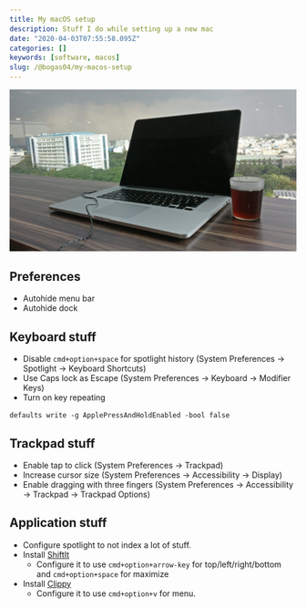 ```yaml
---
title: My macOS setup
description: Stuff I do while setting up a new mac
date: "2020-04-03T07:55:58.095Z"
categories: []
keywords: [software, macos]
slug: /@bogas04/my-macos-setup
---
```


![Picture of a macbook](img/blog/macos.jpg)

## Preferences

- Autohide menu bar
- Autohide dock

## Keyboard stuff

- Disable `cmd+option+space` for spotlight history (System Preferences -> Spotlight -> Keyboard Shortcuts)
- Use Caps lock as Escape (System Preferences -> Keyboard -> Modifier Keys)
- Turn on key repeating

```
defaults write -g ApplePressAndHoldEnabled -bool false
```

## Trackpad stuff

- Enable tap to click (System Preferences -> Trackpad)
- Increase cursor size (System Preferences -> Accessibility -> Display)
- Enable dragging with three fingers (System Preferences -> Accessibility -> Trackpad -> Trackpad Options)

## Application stuff

- Configure spotlight to not index a lot of stuff.
- Install [ShiftIt](https://github.com/fikovnik/ShiftIt/releases)
  - Configure it to use `cmd+option+arrow-key` for top/left/right/bottom and `cmd+option+space` for maximize
- Install [Clippy](https://github.com/Clipy/Clipy/releases)
  - Configure it to use `cmd+option+v` for menu.
